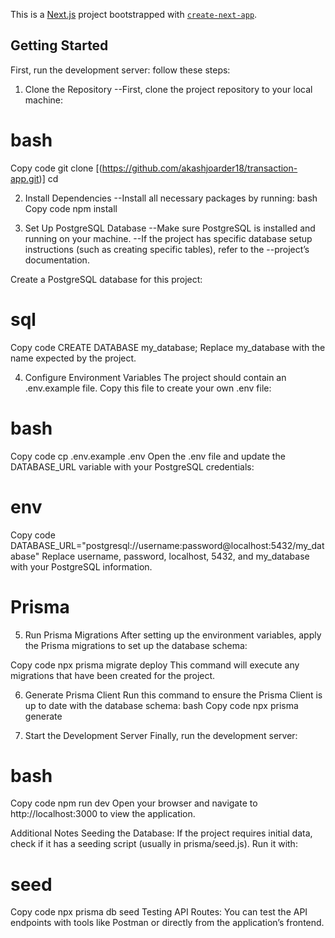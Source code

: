 This is a [Next.js](https://nextjs.org) project bootstrapped with [`create-next-app`](https://github.com/vercel/next.js/tree/canary/packages/create-next-app).

## Getting Started

First, run the development server:
follow these steps:

1. Clone the Repository
--First, clone the project repository to your local machine:
# bash
Copy code
git clone [(https://github.com/akashjoarder18/transaction-app.git)]
cd <project-folder>

2. Install Dependencies
--Install all necessary packages by running:
bash
Copy code
npm install


3. Set Up PostgreSQL Database
--Make sure PostgreSQL is installed and running on your machine.
--If the project has specific database setup instructions (such as creating specific tables), refer to the --project’s documentation.

Create a PostgreSQL database for this project:
# sql
Copy code
CREATE DATABASE my_database;
Replace my_database with the name expected by the project.

4. Configure Environment Variables
The project should contain an .env.example file. Copy this file to create your own .env file:

# bash
Copy code
cp .env.example .env
Open the .env file and update the DATABASE_URL variable with your PostgreSQL credentials:

# env
Copy code
DATABASE_URL="postgresql://username:password@localhost:5432/my_database"
Replace username, password, localhost, 5432, and my_database with your PostgreSQL information.

# Prisma
5. Run Prisma Migrations
After setting up the environment variables, apply the Prisma migrations to set up the database schema:

Copy code
npx prisma migrate deploy
This command will execute any migrations that have been created for the project.

6. Generate Prisma Client
Run this command to ensure the Prisma Client is up to date with the database schema:
bash
Copy code
npx prisma generate

7. Start the Development Server
Finally, run the development server:

# bash
Copy code
npm run dev
Open your browser and navigate to http://localhost:3000 to view the application.

Additional Notes
Seeding the Database: If the project requires initial data, check if it has a seeding script (usually in prisma/seed.js). Run it with:

# seed
Copy code
npx prisma db seed
Testing API Routes: You can test the API endpoints with tools like Postman or directly from the application’s frontend.



